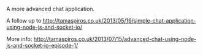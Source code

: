 A more advanced chat application.

A follow up to http://tamaspiros.co.uk/2013/05/19/simple-chat-application-using-node-js-and-socket-io/

More info:
http://tamaspiros.co.uk/2013/07/15/advanced-chat-using-node-js-and-socket-io-episode-1/
